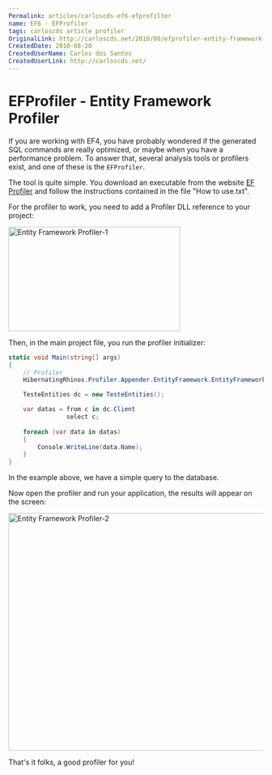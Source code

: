 ```yaml
---
Permalink: articles/carloscds-ef6-efprofilter
name: EF6 - EFProfiler
tags: carloscds article profiler
OriginalLink: http://carloscds.net/2010/08/efprofiler-entity-framework-profiler/
CreatedDate: 2010-08-20
CreatedUserName: Carlos dos Santos
CreatedUserLink: http://carloscds.net/
---
```


# EFProfiler - Entity Framework Profiler

If you are working with EF4, you have probably wondered if the generated SQL commands are really optimized, or maybe when you have a performance problem. To answer that, several analysis tools or profilers exist, and one of these is the `EFProfiler`.

The tool is quite simple. You download an executable from the website [EF Profiler](https://hibernatingrhinos.com/products/EFProf) and follow the instructions contained in the file "How to use.txt".

For the profiler to work, you need to add a Profiler DLL reference to your project:

<img src="http://carloscds.net/wp-content/uploads/2010/08/image_thumb2.png" width="339" height="206" alt="Entity Framework Profiler-1">

Then, in the main project file, you run the profiler initializer:

```csharp
static void Main(string[] args)
{
    // Profiler
    HibernatingRhinos.Profiler.Appender.EntityFramework.EntityFrameworkProfiler.Initialize();

    TesteEntities dc = new TesteEntities();

    var datas = from c in dc.Client
                select c;
                
    foreach (var data in datas)
    {
        Console.WriteLine(data.Name);
    }
}
```

In the example above, we have a simple query to the database.

Now open the profiler and run your application, the results will appear on the screen:

<img src="http://carloscds.net/wp-content/uploads/2010/08/image_thumb4.png" width="883" height="469" alt="Entity Framework Profiler-2">

That's it folks, a good profiler for you!